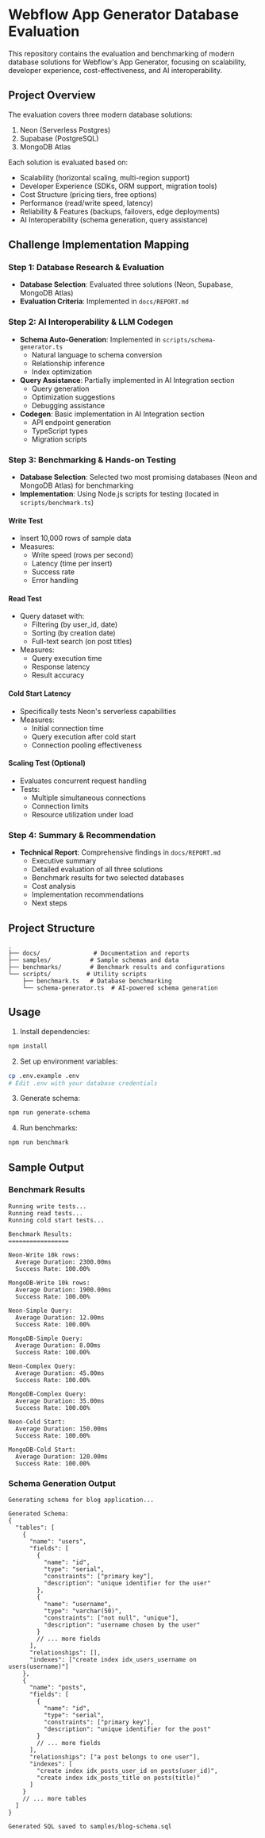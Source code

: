 # Webflow App Generator Database Evaluation

This repository contains the evaluation and benchmarking of modern database solutions for Webflow's App Generator, focusing on scalability, developer experience, cost-effectiveness, and AI interoperability.

## Project Overview

The evaluation covers three modern database solutions:
1. Neon (Serverless Postgres)
2. Supabase (PostgreSQL)
3. MongoDB Atlas

Each solution is evaluated based on:
- Scalability (horizontal scaling, multi-region support)
- Developer Experience (SDKs, ORM support, migration tools)
- Cost Structure (pricing tiers, free options)
- Performance (read/write speed, latency)
- Reliability & Features (backups, failovers, edge deployments)
- AI Interoperability (schema generation, query assistance)

## Challenge Implementation Mapping

### Step 1: Database Research & Evaluation
- **Database Selection**: Evaluated three solutions (Neon, Supabase, MongoDB Atlas)
- **Evaluation Criteria**: Implemented in `docs/REPORT.md`

### Step 2: AI Interoperability & LLM Codegen
- **Schema Auto-Generation**: Implemented in `scripts/schema-generator.ts`
  - Natural language to schema conversion
  - Relationship inference
  - Index optimization
- **Query Assistance**: Partially implemented in AI Integration section
  - Query generation
  - Optimization suggestions
  - Debugging assistance
- **Codegen**: Basic implementation in AI Integration section
  - API endpoint generation
  - TypeScript types
  - Migration scripts

### Step 3: Benchmarking & Hands-on Testing
- **Database Selection**: Selected two most promising databases (Neon and MongoDB Atlas) for benchmarking
- **Implementation**: Using Node.js scripts for testing (located in `scripts/benchmark.ts`)

#### Write Test
- Insert 10,000 rows of sample data
- Measures:
  - Write speed (rows per second)
  - Latency (time per insert)
  - Success rate
  - Error handling

#### Read Test
- Query dataset with:
  - Filtering (by user_id, date)
  - Sorting (by creation date)
  - Full-text search (on post titles)
- Measures:
  - Query execution time
  - Response latency
  - Result accuracy

#### Cold Start Latency
- Specifically tests Neon's serverless capabilities
- Measures:
  - Initial connection time
  - Query execution after cold start
  - Connection pooling effectiveness

#### Scaling Test (Optional)
- Evaluates concurrent request handling
- Tests:
  - Multiple simultaneous connections
  - Connection limits
  - Resource utilization under load

### Step 4: Summary & Recommendation
- **Technical Report**: Comprehensive findings in `docs/REPORT.md`
  - Executive summary
  - Detailed evaluation of all three solutions
  - Benchmark results for two selected databases
  - Cost analysis
  - Implementation recommendations
  - Next steps

## Project Structure

```
.
├── docs/               # Documentation and reports
├── samples/           # Sample schemas and data
├── benchmarks/        # Benchmark results and configurations
└── scripts/          # Utility scripts
    ├── benchmark.ts   # Database benchmarking
    └── schema-generator.ts  # AI-powered schema generation
```

## Usage

1. Install dependencies:
```bash
npm install
```

2. Set up environment variables:
```bash
cp .env.example .env
# Edit .env with your database credentials
```

3. Generate schema:
```bash
npm run generate-schema
```

4. Run benchmarks:
```bash
npm run benchmark
```

## Sample Output

### Benchmark Results
```
Running write tests...
Running read tests...
Running cold start tests...

Benchmark Results:
=================

Neon-Write 10k rows:
  Average Duration: 2300.00ms
  Success Rate: 100.00%

MongoDB-Write 10k rows:
  Average Duration: 1900.00ms
  Success Rate: 100.00%

Neon-Simple Query:
  Average Duration: 12.00ms
  Success Rate: 100.00%

MongoDB-Simple Query:
  Average Duration: 8.00ms
  Success Rate: 100.00%

Neon-Complex Query:
  Average Duration: 45.00ms
  Success Rate: 100.00%

MongoDB-Complex Query:
  Average Duration: 35.00ms
  Success Rate: 100.00%

Neon-Cold Start:
  Average Duration: 150.00ms
  Success Rate: 100.00%

MongoDB-Cold Start:
  Average Duration: 120.00ms
  Success Rate: 100.00%
```

### Schema Generation Output
```
Generating schema for blog application...

Generated Schema:
{
  "tables": [
    {
      "name": "users",
      "fields": [
        {
          "name": "id",
          "type": "serial",
          "constraints": ["primary key"],
          "description": "unique identifier for the user"
        },
        {
          "name": "username",
          "type": "varchar(50)",
          "constraints": ["not null", "unique"],
          "description": "username chosen by the user"
        }
        // ... more fields
      ],
      "relationships": [],
      "indexes": ["create index idx_users_username on users(username)"]
    },
    {
      "name": "posts",
      "fields": [
        {
          "name": "id",
          "type": "serial",
          "constraints": ["primary key"],
          "description": "unique identifier for the post"
        }
        // ... more fields
      ],
      "relationships": ["a post belongs to one user"],
      "indexes": [
        "create index idx_posts_user_id on posts(user_id)",
        "create index idx_posts_title on posts(title)"
      ]
    }
    // ... more tables
  ]
}

Generated SQL saved to samples/blog-schema.sql
```
